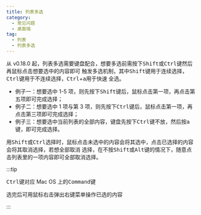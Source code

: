 ```yaml
---
title: 列表多选
category:
  - 常见问题
  - 桌面端
tag:
  - 列表
  - 列表多选
---
```


从 v0.18.0 起，列表多选需要键盘配合，想要多选前需按下<kbd>Shift</kbd>或<kbd>Ctrl</kbd>键然后再鼠标点击想要选中的内容即可
触发多选机制，其中<kbd>Shift</kbd>键用于连续选择，<kbd>Ctrl</kbd>键用于不连续选择，<kbd>Ctrl</kbd>+<kbd>a</kbd>用于快速
全选。

- 例子一：想要选中 1-5 项，则先按下<kbd>Shift</kbd>键后，鼠标点击第一项，再点击第五项即可完成选择；
- 例子二：想要选中 1 项与第 3 项，则先按下<kbd>Ctrl</kbd>键后，鼠标点击第一项，再点击第三项即可完成选择；
- 例子三：想要选中当前列表的全部内容，键盘先按下<kbd>Ctrl</kbd>键不放，然后按<kbd>a</kbd>键，即可完成选择。

用<kbd>Shift</kbd>或<kbd>Ctrl</kbd>选择时，鼠标点击未选中的内容会将其选中，点击已选择的内容会将其取消选择，若想全部取消
选择，在不按<kbd>Shift</kbd>或<kbd>Alt</kbd>键的情况下，随意点击列表里的一项内容即可全部取消选择。

:::tip

<kbd>Ctrl</kbd>键对应 Mac OS 上的<kbd>Command</kbd>键

选完后可用鼠标右击弹出右键菜单操作已选的内容

:::
